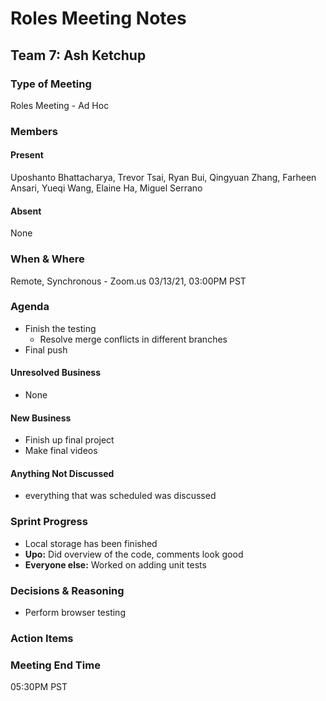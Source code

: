 # Roles Meeting Notes

## Team 7: Ash Ketchup

### Type of Meeting
Roles Meeting - Ad Hoc

### Members

#### Present
Uposhanto Bhattacharya, Trevor Tsai, Ryan Bui, Qingyuan Zhang, Farheen Ansari, Yueqi Wang, Elaine Ha, Miguel Serrano 

#### Absent 
None

### When & Where 
Remote, Synchronous - Zoom.us
03/13/21, 03:00PM PST

### Agenda
- Finish the testing
  - Resolve merge conflicts in different branches
- Final push

#### Unresolved Business
- None

#### New Business
- Finish up final project
- Make final videos

#### Anything Not Discussed
- everything that was scheduled was discussed

### Sprint Progress
- Local storage has been finished
- **Upo:** Did overview of the code, comments look good
- **Everyone else:** Worked on adding unit tests

### Decisions & Reasoning
- Perform browser testing

### Action Items

### Meeting End Time
05:30PM PST
